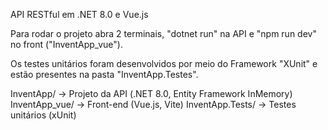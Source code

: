 API RESTful em .NET 8.0 e Vue.js

Para rodar o projeto abra 2 terminais, "dotnet run" na API e "npm run dev" no front ("InventApp_vue").

Os testes unitários foram desenvolvidos por meio do Framework "XUnit" e estão presentes na pasta "InventApp.Testes".

InventApp/        -> Projeto da API (.NET 8.0, Entity Framework InMemory)
InventApp_vue/    -> Front-end (Vue.js, Vite)
InventApp.Tests/  -> Testes unitários (xUnit)

